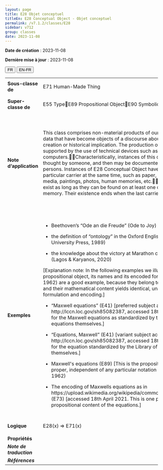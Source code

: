 ```yaml
---
layout: page
title: E28 Objet conceptuel
titleEn: E28 Conceptual Object - Objet conceptuel
permalink: /v7.1.2/classes/E28
sidebar: v712
group: classes
date: 2023-11-08
---
```


**Date de création** : 2023-11-08

**Dernière mise à jour** : 2023-11-08

<div class="lang-buttons">
 <button id="fr" class="activate">FR</button>
 <button id="en-fr">EN-FR</button>
</div>

<table>
<tbody>
<tr>
<td><strong>Sous-classe de</strong></td>
<td class="en">
<p>E71 Human-Made Thing<strong></strong></p>
</td>
<td>
<p><code class="language-plaintext highlighter-rouge">E71_Chose_élaborée_par_l’humain</code></p>
</td>
</tr>
<tr>
<td><strong>Super-classe de</strong></td>
<td class="en">
<p>E55 TypeE89 Propositional ObjectE90 Symbolic Object</p>
</td>
<td>
<p><code class="language-plaintext highlighter-rouge">E55_Type</code> <code class="language-plaintext highlighter-rouge">E89_Objet_propositionnelE90_Objet_symbolique</code></p>
</td>
</tr>
<tr>
<td><strong>Note d’application</strong></td>
<td class="en">
<p>This class comprises non-material products of our minds and other human produced data that have become objects of a discourse about their identity, circumstances of creation or historical implication. The production of such information may have been supported by the use of technical devices such as cameras or computers.Characteristically, instances of this class are created, invented or thought by someone, and then may be documented or communicated between persons. Instances of E28 Conceptual Object have the ability to exist on more than one particular carrier at the same time, such as paper, electronic signals, marks, audio media, paintings, photos, human memories, etc.They cannot be destroyed. They exist as long as they can be found on at least one carrier or in at least one human memory. Their existence ends when the last carrier and the last memory are lost. </p>
</td>
<td>
<p>Cette classe comprend les productions immatérielles de l’esprit et d’autres données produites par l’humain qui sont devenus des objets de discours à propos de leur identité, les circonstances de leur création ou leur rôle historique. La création de ce type d’information peut avoir été soutenue par l’utilisation de dispositifs techniques tels que des caméras ou des ordinateurs.</p>
<p>Les instances de cette classe sont typiquement créées, inventées ou pensées par quelqu’un et peuvent alors être documentées ou communiquées entre personnes. Les instances de <code class="language-plaintext highlighter-rouge">E28_Objet_conceptuel</code> ont la faculté d’exister sur plus d’un support à la fois, par exemple du papier, des signaux électroniques, des marques, des médias sonores, des peintures, des photos, la mémoire humaine, etc.</p>
<p>Ces instances ne peuvent être détruites. Elles existent aussi longtemps qu’elles peuvent être trouvées sur au moins un support, y compris la mémoire humaine. Leur existence cesse lorsque le dernier support, incluant la mémoire humaine, est perdu.</p>
</td>
</tr>
<tr>
<td><strong>Exemples</strong></td>
<td class="en">
<ul>
<li><p>Beethoven’s “Ode an die Freude” (Ode to Joy) (E73) (Kershaw, 1999)<strong></strong></p>
</li>
<li><p>the definition of “ontology” in the Oxford English Dictionary (E73) (Oxford University Press, 1989)</p>
</li>
<li><p>the knowledge about the victory at Marathon carried by the famous runner (E89) (Lagos & Karyanos, 2020)</p>
</li>
</ul>
<p>[Explanation note: In the following examples we illustrate the distinction between a propositional object, its names and its encoded forms. The Maxwell equations (Ball, 1962) are a good example, because they belong to the fundamental laws of physics and their mathematical content yields identical, unambiguous results regardless formulation and encoding.] </p>
<ul>
<li><p>“Maxwell equations” (E41) [preferred subject access point from LCSH, http://lccn.loc.gov/sh85082387, accessed 18th April 2021. This is only the name for the Maxwell equations as standardized by the Library of Congress and not the equations themselves.]</p>
</li>
<li><p>“Equations, Maxwell” (E41) [variant subject access point from LCSH, http://lccn.loc.gov/sh85082387, accessed 18th April 2021. This is another name for the equation standardized by the Library of Congress and not the equations themselves.]</p>
</li>
<li><p>Maxwell's equations (E89) [This is the propositional content of the equations proper, independent of any particular notation or mathematical formalism.] (Ball, 1962)</p>
</li>
<li><p>The encoding of Maxwells equations as in https://upload.wikimedia.org/wikipedia/commons/c/c4/Maxwell%27sEquations.svg (E73) [accessed 18th April 2021. This is one possible symbolic encoding of the propositional content of the equations.]</p>
</li>
</ul>
</td>
<td>
<ul>
<li><p>L’« Hymne à la joie » dans la 9<sup>e</sup> Symphonie de Beethoven (<code class="language-plaintext highlighter-rouge">E73_Objet_informationnel</code>) (Kershaw, 1999)</p>
</li>
<li><p>La définition du terme « ontologie » dans l’<em>Oxford English Dictionary</em> (<code class="language-plaintext highlighter-rouge">E73_Objet_informationnel</code>) (Oxford University Press, 1989)</p>
</li>
<li><p>La nouvelle de la victoire de Marathon, apportée par le célèbre coureur Philippidès (Lagos & Karyanos, 2020)</p>
</li>
</ul>
<p>[Note explicative : Dans les exemples suivants, nous illustrons la distinction entre un objet propositionnel, ses noms et ses formes encodées. Les équations de Maxwell (Ball, 1962) sont un bon exemple, parce qu’elles relèvent des lois fondamentales de la physique et que leur contenu mathématique produit des résultats identiques et sans ambiguïté indépendamment de leur formulation et de leur encodage.]</p>
<ul>
<li><p>« Équations de Maxwell » (<code class="language-plaintext highlighter-rouge">E41_Appellation</code>) [point d’accès sujet préféré selon LCSH, <a href="http://lccn.loc.gov/sh85082387"><span class="underline">http://lccn.loc.gov/sh85082387</span></a> en date du 18 avril 2021. Il s’agit seulement du nom des équations de Maxwell tel que standardisé par la <em>Library of Congress</em> et non les équations elles-mêmes]</p>
</li>
<li><p>« Équations, Maxwell » (<code class="language-plaintext highlighter-rouge">E41_Appellation</code>) [variante de point d’accès selon LCSH, <a href="http://lccn.loc.gov/sh85082387"><span class="underline">http://lccn.loc.gov/sh85082387</span></a> en date du 18 avril 2021. Il s’agit d’un autre nom pour les équations, standardisé par la <em>Library of Congress,</em> et non les équations elles-mêmes]</p>
</li>
<li><p>Les équations de Maxwell (<code class="language-plaintext highlighter-rouge">E89_Objet_propositionnel</code>) [Il s’agit du contenu propositionnel à proprement parler des équations, indépendamment de toute notation particulière ou formalisme mathématique] (Ball, 1962)</p>
</li>
<li><p>L’encodage des équations de Maxwell comme dans <a href="https://upload.wikimedia.org/wikipedia/commons/c/c4/Maxwell%27sEquations.svg"><span class="underline">https://upload.wikimedia.org/wikipedia/commons/c/c4/Maxwell%27sEquations.svg</span></a>  (<code class="language-plaintext highlighter-rouge">E73_Objet_informationnel</code>) [en date du 18 avril 2021. Il s’agit d’un encodage possible du contenu propositionnel des équations]</p>
</li>
</ul>
</td>
</tr>
<tr>
<td><strong>Logique</strong></td>
<td class="en">
<p>E28(x) ⇒ E71(x)</p>
</td>
<td>
<p>E28(x) ⇒ E71(x)</p>
</td>
</tr>
<tr>
<td><strong>Propriétés</strong></td>
<td class="en">
</td>
<td>
</td>
</tr>
<tr>
<td><strong><em>Note de traduction</em></strong></td>
<td colspan="2">
</td>
</tr>
<tr>
<td><strong><em>Références</em></strong></td>
<td colspan="2">
<p><em></em></p>
</td>
</tr>
</tbody>
</table>
